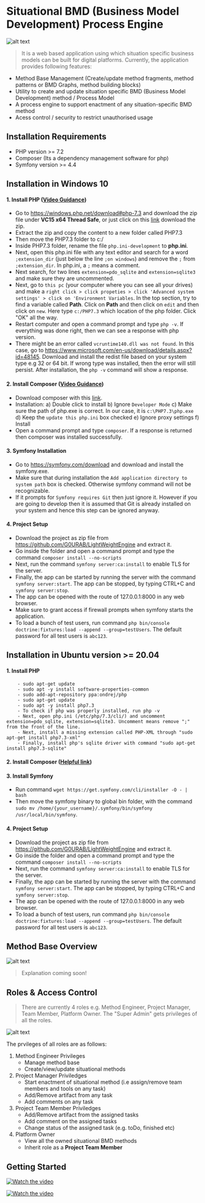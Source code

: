 # Situational BMD (Business Model Development) Process Engine

![alt text](https://github.com/G0URAB/SituationalBMDProcessEngine/blob/master/public/images/features.JPG)

> It is a web based application using which situation specific business models can be built for digital platforms. Currently, the application provides following features:
 - Method Base Management (Create/update method fragments, method patterns or BMD Graphs, method building blocks)
 - Utility to create and update situation specific BMD (Business Model Development) method / Process Model
 - A process engine to support enactment of any situation-specific BMD method
 - Acess control / security to restrict unauthorised usage

## Installation Requirements
- PHP version >= 7.2
- Composer (Its a dependency management software for php)
- Symfony version >= 4.4

## Installation in Windows 10
#### 1. Install PHP ([Video Guidance](https://www.youtube.com/watch?v=iW0B9NTId2g))
  - Go to https://windows.php.net/download#php-7.3 and download the zip file under **VC15 x64 Thread Safe**, or just click on this [link](https://windows.php.net/downloads/releases/php-7.3.29-Win32-VC15-x64.zip) download the zip.
  - Extract the zip and copy the content to a new folder called PHP7.3
  - Then move the PHP7.3 folder to c:/
  - Inside PHP7.3 folder, rename the file `php.ini-development` to **php.ini**.
  - Next, open this php.ini file with any text editor and search for a word `;extension_dir` (just below the line `;on windows`) and remove the `;` from `;extension_dir`. In php.ini, a `;` means a comment.
  - Next search, for two lines `extension=pdo_sqlite` and `extension=sqlite3` and make sure they are uncommented.
  - Next, go to `this pc` (your computer where you can see all your drives) and make a `right click > click propeties > click 'Advanced system settings' > click on 'Environment Variables`. In the top section, try to find a variable called **Path**.
   Click on **Path** and then click on `edit` and then click on `new`. Here type `c:/PHP7.3` which location of the php folder. Click "OK" all the way.
  - Restart computer and open a command prompt and type `php -v`. If everything was done right, then we can see a response with php version.
  - There might be an error called `vcruntime140.dll was not found`. In this case, go to https://www.microsoft.com/en-us/download/details.aspx?id=48145. Download and install the redist file
  based on your system type e.g 32 or 64 bit. If wrong type was installed, then the error will still persist. After installation, the `php -v` command will show a response.
  
#### 2. Install Composer ([Video Guidance](https://www.youtube.com/watch?v=HBDJsc2cXR4))
  - Download composer with this [link](https://getcomposer.org/Composer-Setup.exe).
  - Installation: a) Double click to install b) Ignore `Developer Mode` c) Make sure the path of php.exe is correct. In our case, it is `c:\PHP7.3\php.exe`
  d) Keep the `update this php.ini` box checked e) Ignore proxy settings f) Install
  - Open a command prompt and type `composer`. If a response is returned then composer was installed successfully.
  
#### 3. Symfony Installation
- Go to https://symfony.com/download and download and install the symfony.exe. 
- Make sure that during installation the `Add application directory to system path` box is checked. Otherwise symfony command will not be recognizable.
- If it prompts for `Symfony requires Git` then just ignore it. However if you are going to develop then it is assumed that Git is already installed on your system and hence this step can be ignored anyway. 

#### 4. Project Setup
 - Download the project as zip file from https://github.com/G0URAB/LightWeightEngine and extract it.
 - Go inside the folder and open a command prompt and type the command `composer install --no-scripts`
 - Next, run the command `symfony server:ca:install` to enable TLS for the server.
 - Finally, the app can be started by running the server with the command `symfony server:start`. The app can be stopped, by typing CTRL+C and `symfony server:stop`.
 - The app can be opened with the route of 127.0.0.1:8000 in any web browser.
 - Make sure to grant access if firewall prompts when symfony starts the application.
 - To load a bunch of test users, run command `php bin/console doctrine:fixtures:load --append --group=testUsers`. The default password for all test users is `abc123`.

## Installation in Ubuntu version >= 20.04
#### 1. Install PHP 
        - sudo apt-get update
        - sudo apt -y install software-properties-common
        - sudo add-apt-repository ppa:ondrej/php
        - sudo apt-get update
        - sudo apt -y install php7.3
        - To check if php was properly installed, run php -v
        - Next, open php.ini (/etc/php/7.3/cli/) and uncomment extension=pdo_sqlite, extension=sqlite3. Uncomment means remove ";" from the front of the line.
        - Next, install a missing extension called PHP-XML through "sudo apt-get install php7.3-xml"
        - Finally, install php's sqlite driver with command "sudo apt-get install php7.3-sqlite"
#### 2. Install Composer ([Helpful link](https://www.digitalocean.com/community/tutorials/how-to-install-and-use-composer-on-ubuntu-18-04))
#### 3. Install Symfony
   - Run command `wget https://get.symfony.com/cli/installer -O - | bash`
   - Then move the symfony binary to global bin folder, with the command `sudo mv /home/{your_username}/.symfony/bin/symfony /usr/local/bin/symfony`.
#### 4. Project Setup
 - Download the project as zip file from https://github.com/G0URAB/LightWeightEngine and extract it.
 - Go inside the folder and open a command prompt and type the command `composer install --no-scripts`
 - Next, run the command `symfony server:ca:install` to enable TLS for the server.
 - Finally, the app can be started by running the server with the command `symfony server:start`. The app can be stopped, by typing CTRL+C and `symfony server:stop`.
 - The app can be opened with the route of 127.0.0.1:8000 in any web browser.
 - To load a bunch of test users, run command `php bin/console doctrine:fixtures:load --append --group=testUsers`. The default password for all test users is `abc123`.

## Method Base Overview
![alt text](https://github.com/G0URAB/SituationalBMDProcessEngine/blob/master/public/images/MethodBaseComponentRelationships.JPG)
> Explanation coming soon!

## Roles & Access Control
> There are currently 4 roles e.g. Method Engineer, Project Manager, Team Member, Platform Owner. The "Super Admin" gets privileges of all the roles.

![alt text](https://github.com/G0URAB/SituationalBMDProcessEngine/blob/master/public/images/RoleHierarchy.JPG)

The prvileges of all roles are as follows:

1. Method Engineer Privileges
   - Manage method base
   - Create/view/update situational methods
2. Project Manager Priviledges
   - Start enactment of situational method (i.e assign/remove team members and tools on any task)
   - Add/Remove artifact from any task
   - Add comments on any task
3. Project Team Member Priviledges
   - Add/Remove artifact from the assigned tasks
   - Add comment on the assigned tasks
   - Change status of the assigned task (e.g. toDo, finished etc)
4. Platform Owner
   - View all the owned situational BMD methods
   - Inherit role as a **Project Team Member**

## Getting Started
   [![Watch the video](https://github.com/G0URAB/SituationalBMDProcessEngine/blob/master/public/images/video%20thumbnails/what_is_situational_bmd_process_engine.jpg)](https://www.youtube.com/watch?v=rbQ1sg5_a1I)
   
   [![Watch the video](https://github.com/G0URAB/SituationalBMDProcessEngine/blob/master/public/images/video%20thumbnails/tool_overview.jpg)](https://www.youtube.com/watch?v=mL5jfK0sTI4?cc_load_policy=1)

 
